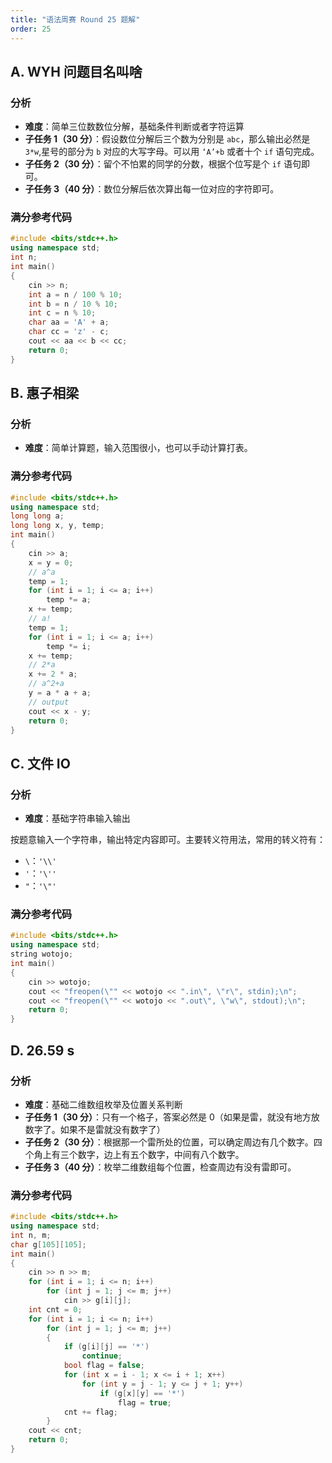```yaml
---
title: "语法周赛 Round 25 题解"
order: 25
---
```


## A. WYH 问题目名叫啥

### 分析

- **难度**：简单三位数数位分解，基础条件判断或者字符运算
- **子任务 1（30 分）**：假设数位分解后三个数为分别是 `abc`，那么输出必然是 `3*w`,星号的部分为 `b` 对应的大写字母。可以用 `‘A’+b` 或者十个 `if` 语句完成。 
- **子任务 2（30 分）**：留个不怕累的同学的分数，根据个位写是个 `if` 语句即可。
- **子任务 3（40 分）**：数位分解后依次算出每一位对应的字符即可。

### 满分参考代码

```cpp
#include <bits/stdc++.h>
using namespace std;
int n;
int main()
{
	cin >> n;
	int a = n / 100 % 10;
	int b = n / 10 % 10;
	int c = n % 10;
	char aa = 'A' + a;
	char cc = 'z' - c;
	cout << aa << b << cc;
	return 0;
}
```

## B. 惠子相梁

### 分析

- **难度**：简单计算题，输入范围很小，也可以手动计算打表。


### 满分参考代码

```cpp
#include <bits/stdc++.h>
using namespace std;
long long a;
long long x, y, temp;
int main()
{
	cin >> a;
	x = y = 0;
	// a^a
	temp = 1;
	for (int i = 1; i <= a; i++)
		temp *= a;
	x += temp;
	// a!
	temp = 1;
	for (int i = 1; i <= a; i++)
		temp *= i;
	x += temp;
	// 2*a
	x += 2 * a;
	// a^2+a
	y = a * a + a;
	// output
	cout << x - y;
	return 0;
}
```

## C. 文件 IO

### 分析

- **难度**：基础字符串输入输出

按题意输入一个字符串，输出特定内容即可。主要转义符用法，常用的转义符有：

- `\`：`'\\'`
- `'`：`'\''`
- `"`：`'\"'`

### 满分参考代码

```cpp
#include <bits/stdc++.h>
using namespace std;
string wotojo;
int main()
{
	cin >> wotojo;
	cout << "freopen(\"" << wotojo << ".in\", \"r\", stdin);\n";
	cout << "freopen(\"" << wotojo << ".out\", \"w\", stdout);\n";
	return 0;
}
```


## D. 26.59 s

### 分析

- **难度**：基础二维数组枚举及位置关系判断
- **子任务 1（30 分）**：只有一个格子，答案必然是 $0$（如果是雷，就没有地方放数字了。如果不是雷就没有数字了）
- **子任务 2（30 分）**：根据那一个雷所处的位置，可以确定周边有几个数字。四个角上有三个数字，边上有五个数字，中间有八个数字。
- **子任务 3（40 分）**：枚举二维数组每个位置，检查周边有没有雷即可。

### 满分参考代码

```cpp
#include <bits/stdc++.h>
using namespace std;
int n, m;
char g[105][105];
int main()
{
	cin >> n >> m;
	for (int i = 1; i <= n; i++)
		for (int j = 1; j <= m; j++)
			cin >> g[i][j];
	int cnt = 0;
	for (int i = 1; i <= n; i++)
		for (int j = 1; j <= m; j++)
		{
			if (g[i][j] == '*')
				continue;
			bool flag = false;
			for (int x = i - 1; x <= i + 1; x++)
				for (int y = j - 1; y <= j + 1; y++)
					if (g[x][y] == '*')
						flag = true;
			cnt += flag;
		}
	cout << cnt;
	return 0;
}
```